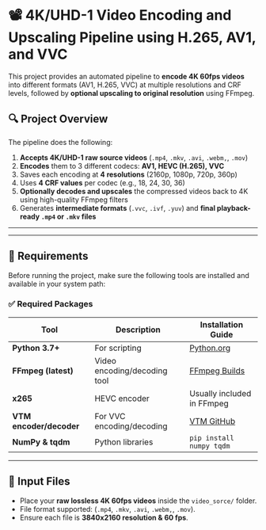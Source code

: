 # 📽️ 4K/UHD-1 Video Encoding and Upscaling Pipeline using H.265, AV1, and VVC

This project provides an automated pipeline to **encode 4K 60fps videos** into different formats (AV1, H.265, VVC) at multiple resolutions and CRF levels, followed by **optional upscaling to original resolution** using FFmpeg.

## 🔍 Project Overview

The pipeline does the following:
1. **Accepts 4K/UHD-1 raw source videos** (`.mp4`, `.mkv`, `.avi`, `.webm,`, `.mov`)
2. **Encodes** them to 3 different codecs: **AV1, HEVC (H.265), VVC**
3. Saves each encoding at **4 resolutions** (2160p, 1080p, 720p, 360p)
4. Uses **4 CRF values** per codec (e.g., 18, 24, 30, 36)
5. **Optionally decodes and upscales** the compressed videos back to 4K using high-quality FFmpeg filters
6. Generates **intermediate formats** (`.vvc`, `.ivf`, `.yuv`) and **final playback-ready `.mp4` or `.mkv` files**

---


---

## 🧰 Requirements

Before running the project, make sure the following tools are installed and available in your system path:

### ✅ Required Packages

| Tool | Description | Installation Guide |
|------|-------------|--------------------|
| **Python 3.7+** | For scripting | [Python.org](https://www.python.org/downloads/) |
| **FFmpeg (latest)** | Video encoding/decoding tool | [FFmpeg Builds](https://ffmpeg.org/download.html) |
| **x265** | HEVC encoder | Usually included in FFmpeg |
| **VTM encoder/decoder** | For VVC encoding/decoding | [VTM GitHub](https://vcgit.hhi.fraunhofer.de/jvet/VVCSoftware_VTM) |
| **NumPy & tqdm** | Python libraries | `pip install numpy tqdm` |

---

## 💾 Input Files

- Place your **raw lossless 4K 60fps videos** inside the `video_sorce/` folder.
- File format supported: (`.mp4`, `.mkv`, `.avi`, `.webm,`, `.mov`).
- Ensure each file is **3840x2160 resolution & 60 fps**.




